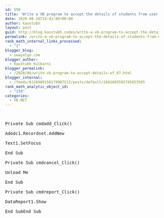 ```yaml
---
id: 550
title: 'Write a VB program to accept the details of students from user & store details in to the   database. Using data environment create report. (Use standard ADODC controls)             Student (S_Rollno, S_Name, S_Class, S_Address )'
date: 2020-08-28T14:43:00+00:00
author: kaustubh
layout: post
guid: http://blog.kaustubh.codes/write-a-vb-program-to-accept-the-details-of-students-from-user-store-details-in-to-the-database-using-data-environment-create-report-use-standard-adodc-controls-student-s_rollno/
permalink: /write-a-vb-program-to-accept-the-details-of-students-from-user-store-details-in-to-the-database-using-data-environment-create-report-use-standard-adodc-controls-student-s_rollno/
rank_math_internal_links_processed:
  - "1"
blogger_blog:
  - swayalgo.com
blogger_author:
  - Kaustubh Kulkarni
blogger_permalink:
  - /2020/08/write-vb-program-to-accept-details-of_87.html
blogger_internal:
  - /feeds/8126989156179907512/posts/default/2681603592745853505
rank_math_analytic_object_id:
  - "154"
categories:
  - VB.NET
---
```

<pre><br /><br />Private Sub cmdadd_Click()<br /><br />Adodc1.Recordset.AddNew<br /><br />Text1.SetFocus<br /><br />End Sub<br /><br />Private Sub cmdcancel_Click()<br /><br />Unload Me<br /><br />End Sub<br /><br />Private Sub cmdreport_Click()<br /><br />DataReport1.Show<br /><br />End SubEnd Sub<br />		<br /><br /><br /><br /></pre>